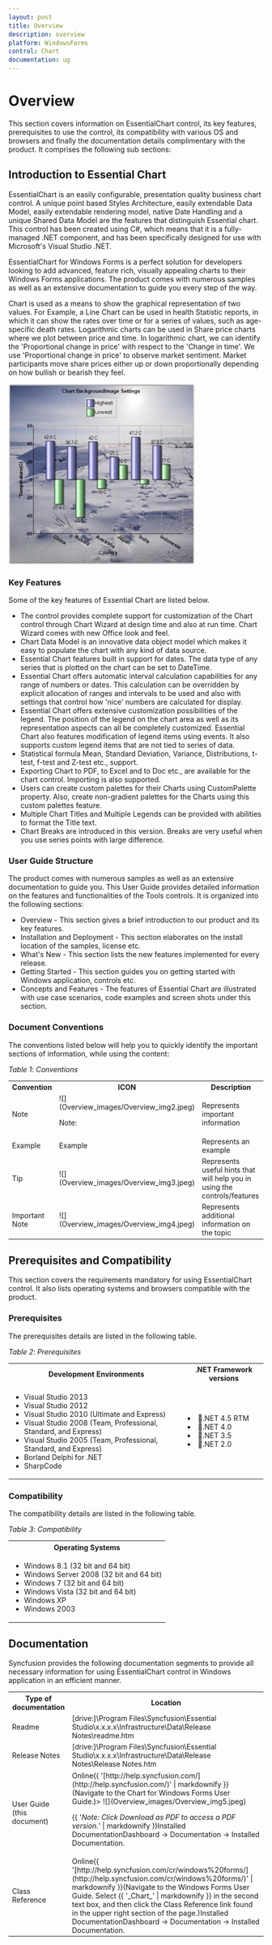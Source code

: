 ```yaml
---
layout: post
title: Overview
description: overview
platform: WindowsForms
control: Chart
documentation: ug
---
```


# Overview

This section covers information on EssentialChart control, its key features, prerequisites to use the control, its compatibility with various OS and browsers and finally the documentation details complimentary with the product. It comprises the following sub sections:

## Introduction to Essential Chart

EssentialChart is an easily configurable, presentation quality business chart control. A unique point based Styles Architecture, easily extendable Data Model, easily extendable rendering model, native Date Handling and a unique Shared Data Model are the features that distinguish Essential chart. This control has been created using C#, which means that it is a fully-managed .NET component, and  has been specifically designed for use with Microsoft's Visual Studio .NET.

EssentialChart for Windows Forms is a perfect solution for developers looking to add advanced, feature rich, visually appealing charts to their Windows Forms applications. The product comes with numerous samples as well as an extensive documentation to guide you every step of the way. 

Chart is used as a means to show the graphical representation of two values. For Example, a Line Chart can be used in health Statistic reports, in which it can show the rates over time or for a series of values, such as age-specific death rates. Logarithmic charts can be used in Share price charts where we plot between price and time. In logarithmic chart, we can identify the 'Proportional change in price' with respect to the 'Change in time'. We use 'Proportional change in price' to observe market sentiment. Market participants move share prices either up or down proportionally depending on how bullish or bearish they feel.



![](Overview_images/Overview_img1.jpeg)



### Key Features

Some of the key features of Essential Chart are listed below.

* The control provides complete support for customization of the Chart control through Chart Wizard at design time and also at run time. Chart Wizard comes with new Office look and feel.
* Chart Data Model is an innovative data object model which makes it easy to populate the chart with any kind of data source. 
* Essential Chart features built in support for dates. The data type of any series that is plotted on the chart can be set to DateTime.
* Essential Chart offers automatic interval calculation capabilities for any range of numbers or dates. This calculation can be overridden by explicit allocation of ranges and intervals to be used and also with settings that control how 'nice' numbers are calculated for display.
* Essential Chart offers extensive customization possibilities of the legend. The position of the legend on the chart area as well as its representation aspects can all be completely customized. Essential Chart also features modification of legend items using events. It also supports custom legend items that are not tied to series of data.
* Statistical formula Mean, Standard Deviation, Variance, Distributions, t-test, f-test and Z-test etc., support.
* Exporting Chart to PDF, to Excel and to Doc etc., are available for the chart control. Importing is also supported.
* Users can create custom palettes for their Charts using CustomPalette property. Also, create non-gradient palettes for the Charts using this custom palettes feature. 
* Multiple Chart Titles and Multiple Legends can be provided with abilities to format the Title text. 
* Chart Breaks are introduced in this version. Breaks are very useful when you use series points with large difference. 

### User Guide Structure

The product comes with numerous samples as well as an extensive documentation to guide you. This User Guide provides detailed information on the features and functionalities of the Tools controls. It is organized into the following sections:

* Overview - This section gives a brief introduction to our product and its key features.
* Installation and Deployment - This section elaborates on the install location of the samples, license etc.
* What's New - This section lists the new features implemented for every release.
* Getting Started - This section guides you on getting started with Windows application, controls etc.
* Concepts and Features - The features of Essential Chart are illustrated with use case scenarios, code examples and screen shots under this section.

### Document Conventions

The conventions listed below will help you to quickly identify the important sections of information, while using the content:



_Table_ _1_: _Conventions_

<table>
<tr>
<th>
Convention</th><th>
ICON</th><th>
Description</th></tr>
<tr>
<td>
Note</td><td>
![](Overview_images/Overview_img2.jpeg)

Note:</td><td>
Represents important information</td></tr>
<tr>
<td>
Example</td><td>
Example</td><td>
Represents an example</td></tr>
<tr>
<td>
Tip</td><td>
![](Overview_images/Overview_img3.jpeg)

</td><td>
Represents useful hints that will help you in using the controls/features</td></tr>
<tr>
<td>
Important Note</td><td>
![](Overview_images/Overview_img4.jpeg)

</td><td>
Represents additional information on the topic</td></tr>
</table>

## Prerequisites and Compatibility

This section covers the requirements mandatory for using EssentialChart control. It also lists operating systems and browsers compatible with the product.

### Prerequisites

The prerequisites details are listed in the following table.



_Table_ _2_: _Prerequisites_

<table>
<tr>
<th>
Development Environments</th><th>
.NET Framework versions</th></tr>
<tr>
<td>
<ul>
<li>
Visual Studio 2013</li>
<li>Visual Studio 2012</li>
<li>Visual Studio 2010 (Ultimate and Express)</li>
<li>Visual Studio 2008 (Team, Professional, Standard, and Express)</li>
<li>Visual Studio 2005 (Team, Professional, Standard, and Express)</li>
<li>Borland Delphi for .NET</li>
<li>SharpCode</li></td><td>
<li>.NET 4.5 RTM</li>
<li>.NET 4.0</li>
<li>.NET 3.5</li>
<li>.NET 2.0</li></td></tr>
</ul>
</table>

### Compatibility

The compatibility details are listed in the following table.

_Table_ _3_: _Compatibility_

<table>
<tr>
<th>
Operating Systems</th></tr>
<tr>
<td>
<ul>
<li> Windows 8.1 (32 bit and 64 bit)</li>
<li> Windows Server 2008 (32 bit and 64 bit)</li>
<li> Windows 7 (32 bit and 64 bit)</li>
<li> Windows Vista (32 bit and 64 bit)</li>
<li> Windows XP</li>
<li> Windows 2003</li>
</ul>
</td></tr>
</table>

## Documentation


Syncfusion provides the following documentation segments to provide all necessary information for using EssentialChart control in Windows application in an efficient manner.



<table>
<tr>
<th>
Type of documentation</th><th>
Location</th></tr>
<tr>
<td>
Readme</td><td>
[drive:]\Program Files\Syncfusion\Essential Studio\x.x.x.x\Infrastructure\Data\Release Notes\readme.htm</td></tr>
<tr>
<td>
Release Notes</td><td>
[drive:]\Program Files\Syncfusion\Essential Studio\x.x.x.x\Infrastructure\Data\Release Notes\Release Notes.htm</td></tr>
<tr>
<td>
User Guide (this document)</td><td>
Online{{ '[http://help.syncfusion.com/](http://help.syncfusion.com/)' | markdownify }} (Navigate to the Chart for Windows Forms User Guide.)> ![](Overview_images/Overview_img5.jpeg)

{{ '_Note: Click Download as PDF to access a PDF version._' | markdownify }}Installed DocumentationDashboard -> Documentation -> Installed Documentation. </td></tr>
<tr>
<td>
Class Reference</td><td>
Online{{ '[http://help.syncfusion.com/cr/windows%20forms/](http://help.syncfusion.com/cr/windows%20forms/)' | markdownify }}(Navigate to the Windows Forms User Guide. Select {{ '_Chart_' | markdownify }} in the second text box, and then click the Class Reference link found in the upper right section of the page.)Installed DocumentationDashboard -> Documentation -> Installed Documentation.</td></tr>
</table>
